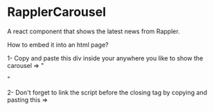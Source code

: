# RapplerCarousel

A react component that shows the latest news from Rappler.

How to embed it into an html page?

1- Copy and paste this div inside your <body> anywhere you like to show the carousel => " <div id="rappler_carousel"></div > "
  
2- Don't forget to link the script before the </body> closing tag by copying and pasting this => <script type="text/javascript" src="https://www.alfredoscarano.com/cdn/scripts/rappler-carousel.js"></script>
